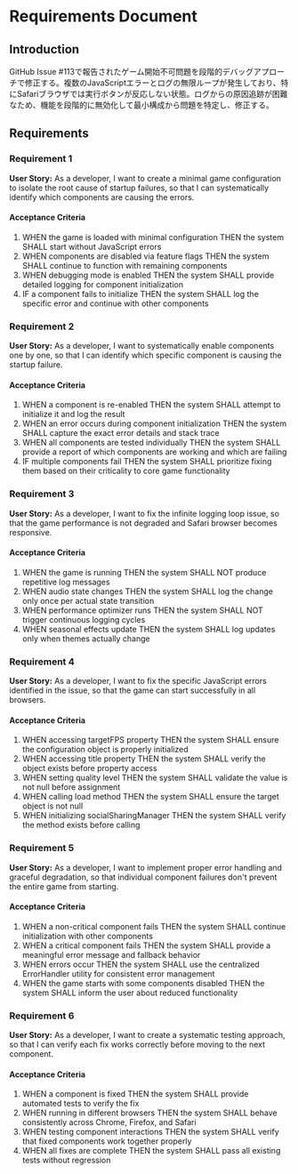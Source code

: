 # Requirements Document

## Introduction

GitHub Issue #113で報告されたゲーム開始不可問題を段階的デバッグアプローチで修正する。複数のJavaScriptエラーとログの無限ループが発生しており、特にSafariブラウザでは実行ボタンが反応しない状態。ログからの原因追跡が困難なため、機能を段階的に無効化して最小構成から問題を特定し、修正する。

## Requirements

### Requirement 1

**User Story:** As a developer, I want to create a minimal game configuration to isolate the root cause of startup failures, so that I can systematically identify which components are causing the errors.

#### Acceptance Criteria

1. WHEN the game is loaded with minimal configuration THEN the system SHALL start without JavaScript errors
2. WHEN components are disabled via feature flags THEN the system SHALL continue to function with remaining components
3. WHEN debugging mode is enabled THEN the system SHALL provide detailed logging for component initialization
4. IF a component fails to initialize THEN the system SHALL log the specific error and continue with other components

### Requirement 2

**User Story:** As a developer, I want to systematically enable components one by one, so that I can identify which specific component is causing the startup failure.

#### Acceptance Criteria

1. WHEN a component is re-enabled THEN the system SHALL attempt to initialize it and log the result
2. WHEN an error occurs during component initialization THEN the system SHALL capture the exact error details and stack trace
3. WHEN all components are tested individually THEN the system SHALL provide a report of which components are working and which are failing
4. IF multiple components fail THEN the system SHALL prioritize fixing them based on their criticality to core game functionality

### Requirement 3

**User Story:** As a developer, I want to fix the infinite logging loop issue, so that the game performance is not degraded and Safari browser becomes responsive.

#### Acceptance Criteria

1. WHEN the game is running THEN the system SHALL NOT produce repetitive log messages
2. WHEN audio state changes THEN the system SHALL log the change only once per actual state transition
3. WHEN performance optimizer runs THEN the system SHALL NOT trigger continuous logging cycles
4. WHEN seasonal effects update THEN the system SHALL log updates only when themes actually change

### Requirement 4

**User Story:** As a developer, I want to fix the specific JavaScript errors identified in the issue, so that the game can start successfully in all browsers.

#### Acceptance Criteria

1. WHEN accessing targetFPS property THEN the system SHALL ensure the configuration object is properly initialized
2. WHEN accessing title property THEN the system SHALL verify the object exists before property access
3. WHEN setting quality level THEN the system SHALL validate the value is not null before assignment
4. WHEN calling load method THEN the system SHALL ensure the target object is not null
5. WHEN initializing socialSharingManager THEN the system SHALL verify the method exists before calling

### Requirement 5

**User Story:** As a developer, I want to implement proper error handling and graceful degradation, so that individual component failures don't prevent the entire game from starting.

#### Acceptance Criteria

1. WHEN a non-critical component fails THEN the system SHALL continue initialization with other components
2. WHEN a critical component fails THEN the system SHALL provide a meaningful error message and fallback behavior
3. WHEN errors occur THEN the system SHALL use the centralized ErrorHandler utility for consistent error management
4. WHEN the game starts with some components disabled THEN the system SHALL inform the user about reduced functionality

### Requirement 6

**User Story:** As a developer, I want to create a systematic testing approach, so that I can verify each fix works correctly before moving to the next component.

#### Acceptance Criteria

1. WHEN a component is fixed THEN the system SHALL provide automated tests to verify the fix
2. WHEN running in different browsers THEN the system SHALL behave consistently across Chrome, Firefox, and Safari
3. WHEN testing component interactions THEN the system SHALL verify that fixed components work together properly
4. WHEN all fixes are complete THEN the system SHALL pass all existing tests without regression